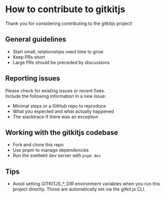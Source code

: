 How to contribute to gitkitjs
=====================================================

Thank you for considering contributing to the gitkitjs project!

## General guidelines
- Start small, relationships need time to grow
- Keep PRs short
- Large PRs should be preceded by discussions

## Reporting issues
Please check for existing issues or recent fixes.  
Include the following information in a new issue:

- Minimal steps or a GitHub repo to reproduce
- What you expected and what actually happened
- The stacktrace if there was an exception

## Working with the gitkitjs codebase
- Fork and clone this repo
- Use pnpm to manage dependencies
- Run the sveltekit dev server with `pnpm dev`

## Tips
- Avoid setting GITKITJS_*_DIR environment variables when you run this project directly. Those are automatically set via the gitkit.js CLI.



